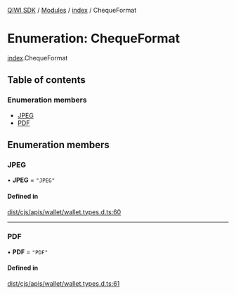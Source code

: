 [QIWI SDK](../README.md) / [Modules](../modules.md) / [index](../modules/index.md) / ChequeFormat

# Enumeration: ChequeFormat

[index](../modules/index.md).ChequeFormat

## Table of contents

### Enumeration members

- [JPEG](index.ChequeFormat.md#jpeg)
- [PDF](index.ChequeFormat.md#pdf)

## Enumeration members

### JPEG

• **JPEG** = `"JPEG"`

#### Defined in

[dist/cjs/apis/wallet/wallet.types.d.ts:60](https://github.com/AlexXanderGrib/node-qiwi-sdk/blob/26a7b1c/dist/cjs/apis/wallet/wallet.types.d.ts#L60)

___

### PDF

• **PDF** = `"PDF"`

#### Defined in

[dist/cjs/apis/wallet/wallet.types.d.ts:61](https://github.com/AlexXanderGrib/node-qiwi-sdk/blob/26a7b1c/dist/cjs/apis/wallet/wallet.types.d.ts#L61)
